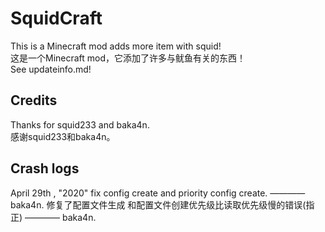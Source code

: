# SquidCraft

This is a Minecraft mod adds more item with squid!  
这是一个Minecraft mod，它添加了许多与鱿鱼有关的东西！  
See updateinfo.md!

## Credits

Thanks for squid233 and baka4n.  
感谢squid233和baka4n。

## Crash logs

April 29th , "2020"
fix config create and priority config create. ———— baka4n.
修复了配置文件生成 和配置文件创建优先级比读取优先级慢的错误(指正) ———— baka4n.
